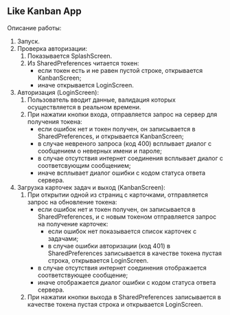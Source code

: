## Like Kanban App

Описание работы:
1. Запуск.
2. Проверка авторизации:
   1. Показывается SplashScreen.
   2. Из SharedPreferences читается токен:
      * если токен есть и не равен пустой строке, открывается KanbanScreen;
      * иначе открывается LoginScreen.
3. Авторизация (LoginScreen):
   1. Пользователь вводит данные, валидация которых осуществляется в реальном времени.
   2. При нажатии кнопки входа, отправляется запрос на сервер для получения токена:
      * если ошибок нет и токен получен, он записывается в SharedPreferences, и открывается KanbanScreen;
      * в случае невреного запроса (код 400) всплывает диалог с сообщением о неверных имени и пароле;
      * в случае отсутствия интернет соединения всплывает диалог с соответсвующим сообщением;
      * иначе всплывает диалог ошибки с кодом статуса ответа сервера.
4. Загрузка карточек задач и выход (KanbanScreen):
   1. При открытии одной из страниц с карточками, отправляется запрос на обновление токена:
      * если ошибок нет и токен получен, он записывается в SharedPreferences, и с новым токеном отправляется запрос на получение карточек:
         * если ошибок нет показывается список карточек с задачами;
         * в случае ошибки авторизации (код 401) в SharedPreferences записывается в качестве токена пустая строка, открывается LoginScreen.
      * в случае отсутствия интернет соединения отображается соответствующее сообщение;
      * иначе отображается диалог ошибки с кодом статуса ответа сервера.
   2. При нажатии кнопки выхода в SharedPreferences записывается в качестве токена пустая строка и открывается LoginScreen.
